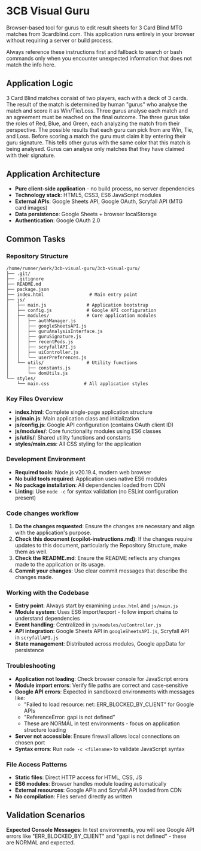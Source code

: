 # 3CB Visual Guru
Browser-based tool for gurus to edit result sheets for 3 Card Blind MTG matches from 3cardblind.com. This application runs entirely in your browser without requiring a server or build process.

Always reference these instructions first and fallback to search or bash commands only when you encounter unexpected information that does not match the info here.

## Application Logic
3 Card Blind matches consist of two players, each with a deck of 3 cards. The result of the match is determined by human "gurus" who analyse the match and score it as Win/Tie/Loss. Three gurus analyse each match and an agreement must be reached on the final outcome. The three gurus take the roles of Red, Blue, and Green, each analyzing the match from their perspective. The possible results that each guru can pick from are Win, Tie, and Loss.
Before scoring a match the guru must claim it by entering their guru signature. This tells other gurus with the same color that this match is being analysed. Gurus can analyse only matches that they have claimed with their signature.

## Application Architecture
- **Pure client-side application** - no build process, no server dependencies
- **Technology stack**: HTML5, CSS3, ES6 JavaScript modules
- **External APIs**: Google Sheets API, Google OAuth, Scryfall API (MTG card images)
- **Data persistence**: Google Sheets + browser localStorage
- **Authentication**: Google OAuth 2.0

## Common Tasks

### Repository Structure
```
/home/runner/work/3cb-visual-guru/3cb-visual-guru/
├── .git/
├── .gitignore
├── README.md
├── package.json
├── index.html                 # Main entry point
├── js/
│   ├── main.js               # Application bootstrap
│   ├── config.js             # Google API configuration
│   ├── modules/              # Core application modules
│   │   ├── authManager.js
│   │   ├── googleSheetsAPI.js
│   │   ├── guruAnalysisInterface.js
│   │   ├── guruSignature.js
│   │   ├── recentPods.js
│   │   ├── scryfallAPI.js
│   │   ├── uiController.js
│   │   └── userPreferences.js
│   └── utils/                # Utility functions
│       ├── constants.js
│       └── domUtils.js
└── styles/
    └── main.css             # All application styles
```

### Key Files Overview
- **index.html**: Complete single-page application structure
- **js/main.js**: Main application class and initialization
- **js/config.js**: Google API configuration (contains OAuth client ID)
- **js/modules/**: Core functionality modules using ES6 classes
- **js/utils/**: Shared utility functions and constants
- **styles/main.css**: All CSS styling for the application

### Development Environment
- **Required tools**: Node.js v20.19.4, modern web browser
- **No build tools required**: Application uses native ES6 modules
- **No package installation**: All dependencies loaded from CDN
- **Linting**: Use `node -c` for syntax validation (no ESLint configuration present)

### Code changes workflow
1. **Do the changes requested**: Ensure the changes are necessary and align with the application's purpose.
2. **Check this document (copilot-instructions.md)**: If the changes require updates to this document, particularly the Repository Structure, make them as well.
3. **Check the README.md**: Ensure the README reflects any changes made to the application or its usage.
4. **Commit your changes**: Use clear commit messages that describe the changes made.

### Working with the Codebase
- **Entry point**: Always start by examining `index.html` and `js/main.js`
- **Module system**: Uses ES6 import/export - follow import chains to understand dependencies
- **Event handling**: Centralized in `js/modules/uiController.js`
- **API integration**: Google Sheets API in `googleSheetsAPI.js`, Scryfall API in `scryfallAPI.js`
- **State management**: Distributed across modules, Google appData for persistence

### Troubleshooting
- **Application not loading**: Check browser console for JavaScript errors
- **Module import errors**: Verify file paths are correct and case-sensitive
- **Google API errors**: Expected in sandboxed environments with messages like:
  - "Failed to load resource: net::ERR_BLOCKED_BY_CLIENT" for Google APIs
  - "ReferenceError: gapi is not defined"
  - These are NORMAL in test environments - focus on application structure loading
- **Server not accessible**: Ensure firewall allows local connections on chosen port
- **Syntax errors**: Run `node -c <filename>` to validate JavaScript syntax

### File Access Patterns
- **Static files**: Direct HTTP access for HTML, CSS, JS
- **ES6 modules**: Browser handles module loading automatically
- **External resources**: Google APIs and Scryfall API loaded from CDN
- **No compilation**: Files served directly as written

## Validation Scenarios

**Expected Console Messages**: In test environments, you will see Google API errors like "ERR_BLOCKED_BY_CLIENT" and "gapi is not defined" - these are NORMAL and expected.